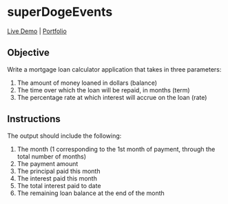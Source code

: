 # superDogeEvents
[Live Demo](https://sad-noether-0f0dc3.netlify.app/) |
[Portfolio](https://kaseywahl.io/)

## Objective

Write a mortgage loan calculator application that takes in three parameters:

1. The amount of money loaned in dollars (balance)
2. The time over which the loan will be repaid, in months (term)
3. The percentage rate at which interest will accrue on the loan (rate)

## Instructions

The output should include the following:

1. The month (1 corresponding to the 1st month of payment, through the total number of months)
2. The payment amount
3. The principal paid this month
4. The interest paid this month
5. The total interest paid to date
6. The remaining loan balance at the end of the month
